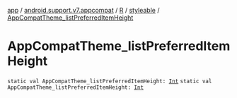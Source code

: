 [app](../../../index.md) / [android.support.v7.appcompat](../../index.md) / [R](../index.md) / [styleable](index.md) / [AppCompatTheme_listPreferredItemHeight](./-app-compat-theme_list-preferred-item-height.md)

# AppCompatTheme_listPreferredItemHeight

`static val AppCompatTheme_listPreferredItemHeight: `[`Int`](https://kotlinlang.org/api/latest/jvm/stdlib/kotlin/-int/index.html)
`static val AppCompatTheme_listPreferredItemHeight: `[`Int`](https://kotlinlang.org/api/latest/jvm/stdlib/kotlin/-int/index.html)